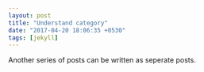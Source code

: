 ```yaml
---
layout: post
title: "Understand category"
date: "2017-04-20 18:06:35 +0530" 
tags: [jekyll]
---
```


Another series of posts can be written as seperate posts.